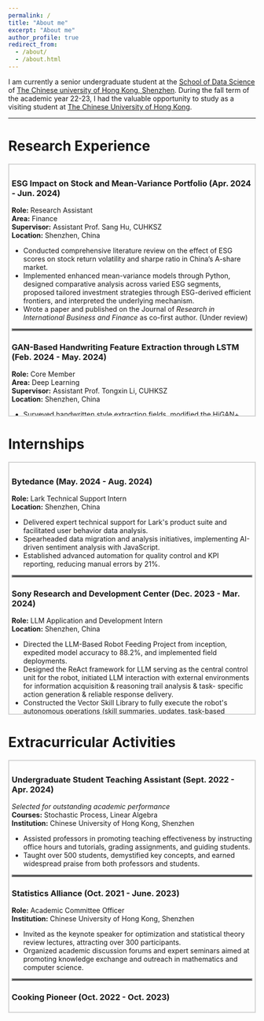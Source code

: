 ```yaml
---
permalink: /
title: "About me"
excerpt: "About me"
author_profile: true
redirect_from: 
  - /about/
  - /about.html
---
```

I am currently a senior undergraduate student at the [School of Data Science](https://sds.cuhk.edu.cn/) of [The Chinese university of Hong Kong, Shenzhen](https://www.cuhk.edu.cn/en). During the fall term of the academic year 22-23, I had the valuable opportunity to study as a visiting student at [The Chinese University of Hong Kong](https://www.cuhk.edu.hk/english/).

<!-- Research Interest
======

For more info
<hr style="border: 2px solid #808080;"><hr style="border: 2px solid #808080;">
You can find my Chinese-version CV here: [Yang Yiqu's Curriculum Vitae](../assets/Curriculum_Vitae.pdf). -->

<!-- <hr style="border: 2px solid #808080;">

# Research Experience

<hr style="border: 2px solid #808080;">

### ESG Impact on Stock and Mean-Variance Portfolio (Apr. 2024 - Jun. 2024)
**Role:** Research Assistant  
**Area:** Finance  
**Supervisor:** Assistant Prof. Sang Hu, CUHKSZ  
**Location:** Shenzhen, China  

> - Conducted a comprehensive literature review on the effect of ESG scores on stock return volatility and Sharpe ratio in China’s A-share market.
> - Implemented enhanced mean-variance models through Python.
> - Designed comparative analysis across varied ESG segments and proposed tailored investment strategies through ESG-derived efficient frontiers.
> - Co-first author on a paper under review in the Journal of Research in International Business and Finance.

---

### GAN-Based Handwriting Feature Extraction through LSTM (Feb. 2024 - May. 2024)
**Role:** Core Member  
**Area:** Deep Learning  
**Supervisor:** Assistant Prof. Tongxin Li, CUHKSZ  
**Location:** Shenzhen, China  

> - Surveyed handwritten style extraction fields and modified the HiGAN+ model with an LSTM-based style encoder.
> - Improved individual variability capture and boosted accuracy by 1.08%.
> - Developed an OCR-based pipeline and generated over 50,000 high-quality annotated word-level images, enhancing the integrated handwriting dataset and model accuracy by 2.99%.

<hr style="border: 2px solid #808080;">


# Internships

<hr style="border: 2px solid #808080;">

### Bytedance (May. 2024 - Aug. 2024)
**Role:** Lark Technical Support Intern  
**Location:** Shenzhen, China  

> - Delivered expert technical support for Lark's product suite and facilitated user behavior data analysis.
> - Spearheaded data migration and analysis initiatives, implementing AI-driven sentiment analysis with JavaScript.
> - Established advanced automation for quality control and KPI reporting, reducing manual errors by 21%.

---

### Sony Research and Development Center (Dec. 2023 - Mar. 2024)
**Role:** LLM Application and Development Intern  
**Location:** Shenzhen, China  

> - Directed the LLM-Based Robot Feeding Project, achieving a model accuracy of 88.2%.
> - Designed the ReAct framework as the central control unit for the robot, enabling information acquisition and task-specific action generation.
> - Constructed the Vector Skill Library to enhance the robot's operational intelligence, significantly reducing processing time.

---

### Shenzhen Research Institute of Big Data (Jun. 2023 - Dec. 2023)
**Role:** Research Assistant  
**Location:** Shenzhen, China  

> - Contributed to the GPT training project, streamlining text preprocessing and data cleaning.
> - Utilized Python web scraping and advanced OCR to establish a complete training dataset.
> - Cataloged model evaluation results to facilitate targeted improvements.

---

### MEL LAB PTE. LTD. (Jun. 2023 - Sept. 2023)
**Role:** Remote Front-end Intern  
**Location:** Singapore  

> - Developed a web-based interface using Flask for dynamic visualization of audio data.
> - Resolved model reloading issues through micro-service architecture, enhancing system performance.
> - Achieved multi-file upload capability for government speech scrutiny.

---

### Shenzhen Institute of Data Economy (Jun. 2023 - Sept. 2023)
**Role:** Algorithm Intern (COSCO Shipping Smart Scheduling Project)  
**Location:** Shenzhen, China  

> - Designed algorithms for pulp vessel scheduling, adapting to business needs.
> - Utilized pruning and dynamic programming to enhance runtime efficiency.
> - Implemented an operations research model to automate scheduling.


<hr style="border: 2px solid #808080;">

# Extracurricular Activities

<hr style="border: 2px solid #808080;">

### Undergraduate Student Teaching Assistant (Sept. 2022 - Apr. 2024)
**Selected for outstanding academic performance**  
**Courses:** Stochastic Process, Linear Algebra  

> - Assisted professors in promoting teaching effectiveness through office hours and tutorials.
> - Taught over 500 students and earned praise for clarifying key concepts.

--- -->

<!-- ==================================================================================================== -->
---

# Research Experience

<div style="border: 2px solid #D3D3D3; padding: 5px; margin: 5px 0; height: 500px; overflow: auto;">
    <h3>ESG Impact on Stock and Mean-Variance Portfolio (Apr. 2024 - Jun. 2024)</h3>
    <strong>Role:</strong> Research Assistant<br>
    <strong>Area:</strong> Finance<br>
    <strong>Supervisor:</strong> Assistant Prof. Sang Hu, CUHKSZ<br>
    <strong>Location:</strong> Shenzhen, China<br>
    <ul>
        <li>Conducted comprehensive literature review on the effect of ESG scores on stock return volatility and sharpe ratio in China’s A-share market.</li>
        <li>Implemented enhanced mean-variance models through Python, designed comparative analysis across varied ESG segments, proposed tailored investment strategies through ESG-derived efficient frontiers, and interpreted the underlying mechanism.</li>
        <li>Wrote a paper and published on the Journal of <em> Research in International Business and Finance</em> as co-first author. (Under review)</li>
    </ul>
    <hr style="border: 2px solid #808080;">
    <h3>GAN-Based Handwriting Feature Extraction through LSTM (Feb. 2024 - May. 2024)</h3>
    <strong>Role:</strong> Core Member<br>
    <strong>Area:</strong> Deep Learning<br>
    <strong>Supervisor:</strong> Assistant Prof. Tongxin Li, CUHKSZ<br>
    <strong>Location:</strong> Shenzhen, China<br>
    <ul>
        <li>Surveyed handwritten style extraction fields, modified the HiGAN+ model with an LSTM-based style encoder to generate realistic handwriting images with desired calligraphic styles, improved the capture of individual variability, and boosted accuracy by 1.08%.</li>
        <li>Developed an OCR-based pipeline, self-generated 50,000+ high-quality and annotated word-level images, systematized and strengthened the 
integrated handwriting dataset, and upgraded model accuracy by 2.99%.</li>
    </ul>
</div>

# Internships

<div style="border: 2px solid #D3D3D3; padding: 5px; margin: 15px 0; height: 500px; overflow: auto;">
    <h3>Bytedance (May. 2024 - Aug. 2024)</h3>
    <strong>Role:</strong> Lark Technical Support Intern<br>
    <strong>Location:</strong> Shenzhen, China<br>
    <ul>
        <li>Delivered expert technical support for Lark's product suite and facilitated user behavior data analysis.</li>
        <li>Spearheaded data migration and analysis initiatives, implementing AI-driven sentiment analysis with JavaScript.</li>
        <li>Established advanced automation for quality control and KPI reporting, reducing manual errors by 21%.</li>
    </ul>
    <hr style="border: 2px solid #808080;">
    <h3>Sony Research and Development Center (Dec. 2023 - Mar. 2024)</h3>
    <strong>Role:</strong> LLM Application and Development Intern<br>
    <strong>Location:</strong> Shenzhen, China<br>
    <ul>
        <li>Directed the LLM-Based Robot Feeding Project from inception, expedited model accuracy to 88.2%, and implemented field deployments.</li>
        <li> Designed the ReAct framework for LLM serving as the central control unit for the robot, initiated LLM interaction with external environments for information acquisition & reasoning trail analysis & task- specific action generation & reliable response delivery.</li>
        <li>Constructed the Vector Skill Library to fully execute the robot's autonomous operations (skill summaries, updates, task-based filtering, self verification, sophisticated tasks processing), greatly accelerated its operational intelligence within a reduced timeframe of 70%.</li>
    </ul>
    <hr style="border: 2px solid #808080;">
    <h3>Shenzhen Research Institute of Big Data (Jun. 2023 - Dec. 2023)</h3>
    <strong>Role:</strong> Research Assistant<br>
    <strong>Location:</strong> Shenzhen, China<br>
    <ul>
        <li>Contributed to the GPT training project at Shenzhen Talent Bureau, streamlined text preprocessing and data cleaning processes.</li>
        <li>Utilized Python web scraping and advanced OCR to extract relevant text information, established a complete and accurate training dataset.</li>
        <li>Utilized Python web scraping and advanced OCR to extract relevant text information, established a complete and accurate training dataset.</li>
    </ul>
    <hr style="border: 2px solid #808080;">
    <h3>MEL LAB PTE. LTD. (Jun. 2023 - Sept. 2023)</h3>
    <strong>Role:</strong> Remote Front-end Intern<br>
    <strong>Location:</strong> Singapore<br>
    <ul>
        <li>Developed an advanced web-based interface using Flask and full-stack technologies for dynamic visualization of speech waveforms, spectrograms, and artificial segmentation probabilities of uploaded audio.</li>
        <li>Used micro-service architecture and parallel processing to resolve model reloading issues, expedited runtime efficiency and system performance.</li>
        <li>Used micro-service architecture and parallel processing to resolve model reloading issues, expedited runtime efficiency and system performance.</li>
    </ul>
    <hr style="border: 2px solid #808080;">
    <h3>Shenzhen Institute of Data Economy (Jun. 2023 - Sept. 2023)</h3>
    <strong>Role:</strong> Algorithm Intern (COSCO Shipping Smart Scheduling Project)<br>
    <strong>Location:</strong> Shenzhen, China<br>
    <ul>
        <li>Used micro-service architecture and parallel processing to resolve model reloading issues, expedited runtime efficiency and system performance.</li>
        <li>Utilized pruning, dynamic programming, and constraint optimization to enhance runtime efficiency, swiftly generated clear Gantt charts.</li>
        <li> Derived and implemented an operations research model to automate scheduling, documented parameter functions & tuning strategies.</li>
    </ul>
</div>

# Extracurricular Activities

<div style="border: 2px solid #D3D3D3; padding: 5px; margin: 5px 0; height: 500px; overflow: auto;">
    <h3>Undergraduate Student Teaching Assistant (Sept. 2022 - Apr. 2024)</h3>
    <em>Selected for outstanding academic performance</em><br>
    <strong>Courses:</strong> Stochastic Process, Linear Algebra<br>
    <strong>Institution:</strong> Chinese University of Hong Kong, Shenzhen<br>
    <ul>
        <li> Assisted professors in promoting teaching effectiveness by instructing office hours and tutorials, grading assignments, and guiding students.</li>
        <li>Taught over 500 students, demystified key concepts, and earned widespread praise from both professors and students.</li>
    </ul>
    <hr style="border: 2px solid #808080;">
    <h3>Statistics Alliance (Oct. 2021 - June. 2023)</h3>
    <strong>Role:</strong> Academic Committee Officer<br>
    <strong>Institution:</strong> Chinese University of Hong Kong, Shenzhen<br>
    <ul>
        <li>Invited as the keynote speaker for optimization and statistical theory review lectures, attracting over 300 participants.</li>
        <li>Organized academic discussion forums and expert seminars aimed at promoting knowledge exchange and outreach in mathematics and computer science.</li>
    </ul>
    <hr style="border: 2px solid #808080;">
    <h3>Cooking Pioneer (Oct. 2022 - Oct. 2023)</h3>
    <strong>Role:</strong> Event Organizer<br>
    <strong>Institution:</strong> Chinese University of Hong Kong, Shenzhen<br>
    <ul>
        <li>Planned and organized food-themed workshops, including large-scale events on and off campus.</li>
        <li>Led the design of innovative activities and interactive sessions to engage participants, providing an enjoyable and educational learning experience.</li>
    </ul>

</div>



<!-- [Email](mailto:121090711@link.cuhk.edu.cn) / [Github](https://github.com/YangYiqu) / [Wechat](../images/wechat.jpg)  -->
